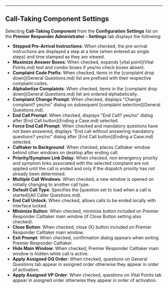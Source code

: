   ------------------------------------
  **Call-Taking Component Settings**
  ------------------------------------

Selecting **Call-Taking Component** from the **Configuration Settings**
list on the **Premier Responder Administrator** **- Settings** tab
displays the following:

-   **Stepped Pre-Arrival Instructions**: When checked, the pre-arrival
    instructions are displayed a step at a time (when entered as single
    steps) and time stamped as they are viewed.
-   **Maximize Answer Boxes**: When checked, expands [vital
    point](Vital Points.md) text and combo boxes if yes/no check
    boxes absent.
-   **Complaint Code Prefix**: When checked, items in the [complaint
    drop down](General Questions.md) list are prefixed with their
    respective complaint codes.
-   **Alphabetize Complaints**: When checked, items in the [complaint
    drop down](General Questions.md) list are ordered alphabetically.
-   **Complaint Change Prompt**: When checked, displays \"Change
    complaint? yes/no\" dialog on subsequent [complaint
    selection](General Questions.md).
-   **End Call Prompt**: When checked, displays \"End Call? yes/no\"
    dialog after [End Call button](Ending a Case.md) selected.
-   **Force End Call Prompt**: When checked and mandatory questions have
    not been answered, displays \"End call without answering mandatory
    questions? yes/no\" dialog after [End Call
    button](Ending a Case.md) selected.
-   **Calltaker to Background**: When checked, places Calltaker window
    behind other windows on desktop after ending call.
-   **Priority/Symptom Link Delay**: When checked, non emergency
    priority and symptom links associated with the selected complaint
    are not applied until the call is ended and only if the dispatch
    priority has not already been determined.
-   **Multiple Call Windows**: When checked, a new window is opened on
    initially changing to another call type.
-   **Default Call Type**: Specifies the [question set to load when a
    call is started](All Caller Questions.md).
-   **End Call Unlock**: When checked, allows calls to be ended locally
    with interface locked.
-   **Minimize Button**: When checked, minimize button included on
    Premier Responder Calltaker main window (if Close Button setting
    also checked).
-   **Close Button**: When checked, close (X) button included on Premier
    Responder Calltaker main window.
-   **Exit Prompt**: When checked, confirmation dialog appears when
    exiting Premier Responder Calltaker.
-   **Hide Main Window**: When checked, Premier Responder Calltaker main
    window is hidden while call is active.
-   **Apply Assigned GQ Order**: When checked, questions on General
    Questions tab appear in assigned order otherwise they appear in
    order of activation.
-   **Apply Assigned VP Order**: When checked, questions on Vital Points
    tab appear in assigned order otherwise they appear in order of
    activation.

<figure><img src=".gitbook/assets/Call-Taking Component Settings_files/Image001.png" alt=""><figcaption></figcaption></figure> 

